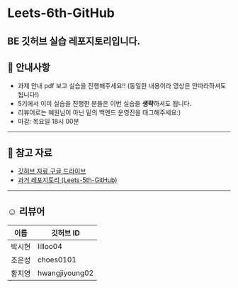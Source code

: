 # Leets-6th-GitHub

BE 깃허브 실습 레포지토리입니다.
---

## 📌 안내사항
- 과제 안내 pdf 보고 실습을 진행해주세요!! (동일한 내용이라 영상은 안따라하셔도 됩니다!)
- 5기에서 이미 실습을 진행한 분들은 이번 실습을 **생략**하셔도 됩니다.
- 리뷰어로는 혜원님이 아닌 밑의 백엔드 운영진을 태그해주세요:)
- 마감: 목요일 18시 00분

---

## 📎 참고 자료
- [깃허브 자료 구글 드라이브](https://drive.google.com/drive/folders/1CuZrqDRZm0jsYezFpIElHiFuOIBz405a)  
- [과거 레포지토리 (Leets-5th-GitHub)](https://github.com/Leets-Official/Leets-5th-GitHub)


---
## ☺️ 리뷰어

| 이름   | 깃허브 ID      |
| ------ | -------------- |
| 박시현 | lilloo04       |
| 조은성 | choes0101      |
| 황지영 | hwangjiyoung02 |
